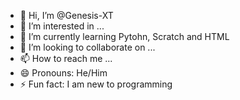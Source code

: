 - 👋 Hi, I’m @Genesis-XT
- 👀 I’m interested in ...
- 🌱 I’m currently learning Pytohn, Scratch and HTML
- 💞️ I’m looking to collaborate on ...
- 📫 How to reach me ...
- 😄 Pronouns: He/Him
- ⚡ Fun fact: I am new to programming

<!---
Genesis-XT/Genesis-XT is a ✨ special ✨ repository because its `README.md` (this file) appears on your GitHub profile.
You can click the Preview link to take a look at your changes.
--->
